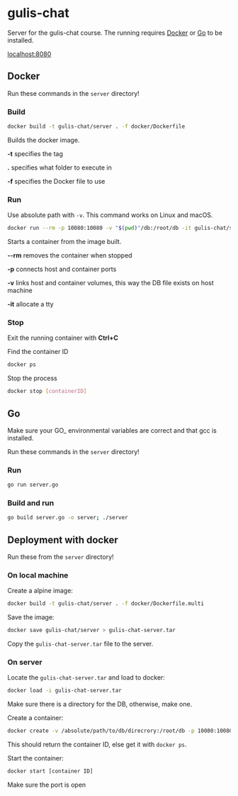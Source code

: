 # gulis-chat

Server for the gulis-chat course. The running requires [Docker](https://docker.com) or [Go](https://golang.org) to be installed.

[localhost:8080](http://localhost:10080)

## Docker

Run these commands in the `server` directory!

### Build

```sh
docker build -t gulis-chat/server . -f docker/Dockerfile
```

Builds the docker image.

**-t** specifies the tag

**.** specifies what folder to execute in

**-f** specifies the Docker file to use

### Run

Use absolute path with `-v`. This command works on Linux and macOS.

```sh
docker run --rm -p 10080:10080 -v "$(pwd)"/db:/root/db -it gulis-chat/server
```

Starts a container from the image built.

**--rm** removes the container when stopped

**-p** connects host and container ports

**-v** links host and container volumes, this way the DB file exists on host machine

**-it** allocate a tty

### Stop

Exit the running container with **Ctrl+C**

Find the container ID

```sh
docker ps
```

Stop the process

```sh
docker stop [containerID]
```

## Go

Make sure your GO_ environmental variables are correct and that gcc is installed.

Run these commands in the `server` directory!

### Run

```sh
go run server.go
```

### Build and run

```sh
go build server.go -o server; ./server
```

## Deployment with docker

Run these from the `server` directory!

### On local machine

Create a alpine image:

```sh
docker build -t gulis-chat/server . -f docker/Dockerfile.multi
```

Save the image:

```sh
docker save gulis-chat/server > gulis-chat-server.tar
```

Copy the `gulis-chat-server.tar` file to the server.

### On server

Locate the `gulis-chat-server.tar` and load to docker:

```sh
docker load -i gulis-chat-server.tar
```

Make sure there is a directory for the DB, otherwise, make one.

Create a container:

```sh
docker create -v /absolute/path/to/db/direcrory:/root/db -p 10080:10080 gulis-chat/server
```

This should return the container ID, else get it with `docker ps`.

Start the container:

```sh
docker start [container ID]
```

Make sure the port is open